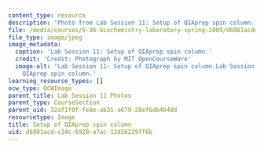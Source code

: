 ```yaml
---
content_type: resource
description: 'Photo from Lab Session 11: Setup of QIAprep spin column.'
file: /media/courses/5-36-biochemistry-laboratory-spring-2009/d6081acdc34c6928a7ac12d26229ff6b_Lab11_5.jpg
file_type: image/jpeg
image_metadata:
  caption: 'Lab Session 11: Setup of QIAprep spin column.'
  credit: 'Credit: Photograph by MIT OpenCourseWare'
  image-alt: 'Lab Session 11: Setup of QIAprep spin column.Lab Session 11: Setup of
    QIAprep spin column.'
learning_resource_types: []
ocw_type: OCWImage
parent_title: Lab Session 11 Photos
parent_type: CourseSection
parent_uid: 32af1f0f-fe8e-ab31-a679-28ef6db4b4dd
resourcetype: Image
title: Setup of QIAprep spin column
uid: d6081acd-c34c-6928-a7ac-12d26229ff6b
---
```

